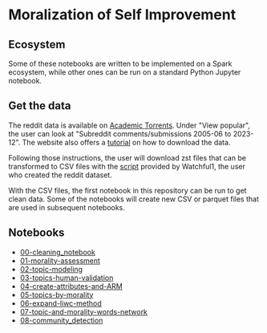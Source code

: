 # Moralization of Self Improvement

## Ecosystem

Some of these notebooks are written to be implemented on a Spark ecosystem, while other ones can be run on a standard Python Jupyter notebook. 

## Get the data

The reddit data is available on [Academic Torrents](https://academictorrents.com/). Under "View popular", the user can look at "Subreddit comments/submissions 2005-06 to 2023-12". The website also offers a [tutorial](https://academictorrents.com/docs/downloading.html) on how to download the data. 

Following those instructions, the user will download zst files that can be transformed to CSV files with the [script](https://github.com/Watchful1/PushshiftDumps/blob/master/scripts/to_csv.py) provided by Watchful1, the user who created the reddit dataset. 

With the CSV files, the first notebook in this repository can be run to get clean data. Some of the notebooks will create new CSV or parquet files that are used in subsequent notebooks. 

## Notebooks

- [00-cleaning_notebook](00-cleaning_notebook.ipynb)
- [01-morality-assessment](01-morality-assessment.ipynb)
- [02-topic-modeling](02-topic-modeling.ipynb)
- [03-topics-human-validation](03-topics-human-validation.ipynb)
- [04-create-attributes-and-ARM](04-create-attributes-and-ARM.ipynb)
- [05-topics-by-morality](05-topics-by-morality.ipynb)
- [06-expand-liwc-method](06-expand-liwc-method.ipynb)
- [07-topic-and-morality-words-network](07-topic-and-morality-words-network.ipynb)
- [08-community_detection](08-community_detection.ipynb)

